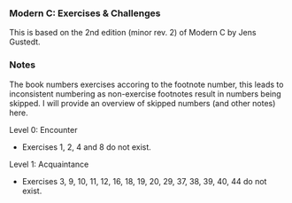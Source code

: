 ### Modern C: Exercises & Challenges
This is based on the 2nd edition (minor rev. 2) of Modern C by Jens Gustedt.

### Notes
The book numbers exercises accoring to the footnote number, this leads to inconsistent numbering as non-exercise footnotes result in numbers being skipped.
I will provide an overview of skipped numbers (and other notes) here.

Level 0: Encounter
- Exercises 1, 2, 4 and 8 do not exist.

Level 1: Acquaintance
- Exercises 3, 9, 10, 11, 12, 16, 18, 19, 20, 29, 37, 38, 39, 40, 44 do not exist.